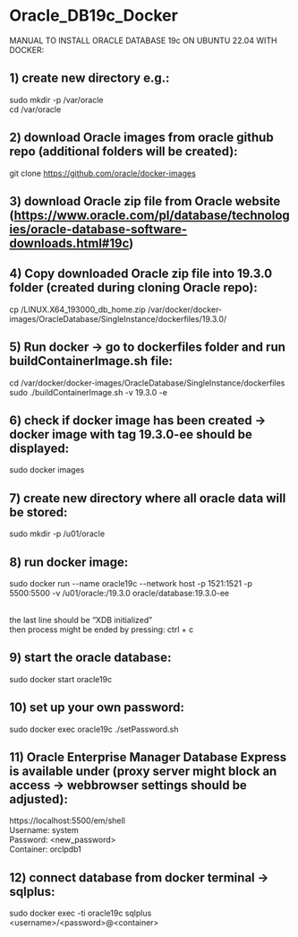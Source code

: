 # Oracle_DB19c_Docker

MANUAL TO INSTALL ORACLE DATABASE 19c ON UBUNTU 22.04 WITH DOCKER:

## 1) create new directory e.g.:
sudo mkdir -p /var/oracle
<br>
cd /var/oracle
<br>
## 2) download Oracle images from oracle github repo (additional folders will be created):

git clone https://github.com/oracle/docker-images
<br>
## 3) download Oracle zip file from Oracle website (https://www.oracle.com/pl/database/technologies/oracle-database-software-downloads.html#19c)
## 4) Copy downloaded Oracle zip file into 19.3.0 folder (created during cloning Oracle repo):
cp <path-of-download-directory>/LINUX.X64_193000_db_home.zip /var/docker/docker-images/OracleDatabase/SingleInstance/dockerfiles/19.3.0/
<br>
## 5) Run docker -> go to dockerfiles folder and run buildContainerImage.sh file:
cd /var/docker/docker-images/OracleDatabase/SingleInstance/dockerfiles
<br>
sudo ./buildContainerImage.sh -v 19.3.0 -e
<br>
## 6) check if docker image has been created -> docker image with tag 19.3.0-ee should be displayed:
sudo docker images
<br>
## 7) create new directory where all oracle data will be stored:
sudo mkdir -p /u01/oracle
<br>
## 8) run docker image:
sudo docker  run --name oracle19c --network host -p 1521:1521 -p 5500:5500 -v /u01/oracle:/19.3.0 oracle/database:19.3.0-ee

<br>
the last line should be “XDB initialized”
<br>
then process might be ended by pressing: ctrl + c
<br>

## 9) start the oracle database:
sudo docker start oracle19c
<br>
## 10) set up your own password:
sudo docker exec oracle19c ./setPassword.sh <password>
<br>
## 11) Oracle Enterprise Manager Database Express is available under (proxy server might block an access -> webbrowser settings should be adjusted):
https://localhost:5500/em/shell
<br>
Username: system
<br>
Password: \<new_password\>
<br>
Container: orclpdb1
<br>
## 12) connect database from docker terminal -> sqlplus:
sudo docker exec -ti oracle19c sqlplus <username\>\/\<password\>\@\<container\>
